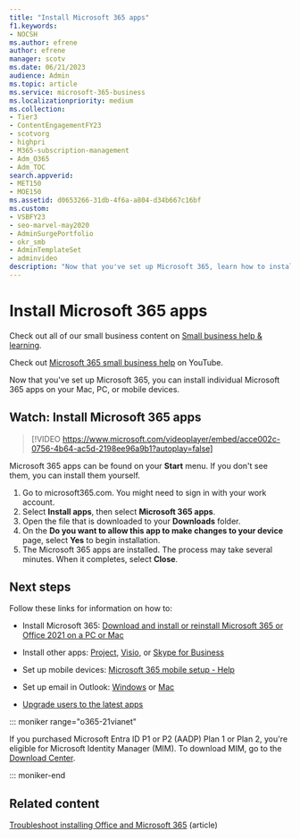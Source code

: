 ```yaml
---
title: "Install Microsoft 365 apps"
f1.keywords:
- NOCSH
ms.author: efrene
author: efrene
manager: scotv
ms.date: 06/21/2023
audience: Admin
ms.topic: article
ms.service: microsoft-365-business
ms.localizationpriority: medium
ms.collection: 
- Tier3
- ContentEngagementFY23
- scotvorg
- highpri
- M365-subscription-management 
- Adm_O365
- Adm_TOC
search.appverid:
- MET150
- MOE150
ms.assetid: d0653266-31db-4f6a-a804-d34b667c16bf
ms.custom:
- VSBFY23
- seo-marvel-may2020
- AdminSurgePortfolio
- okr_smb
- AdminTemplateSet
- adminvideo
description: "Now that you've set up Microsoft 365, learn how to install individual Microsoft 365 apps on your Mac, PC, or mobile devices."
---
```


# Install Microsoft 365 apps

Check out all of our small business content on [Small business help & learning](https://go.microsoft.com/fwlink/?linkid=2224585).

Check out [Microsoft 365 small business help](https://go.microsoft.com/fwlink/?linkid=2197659) on YouTube.

Now that you've set up Microsoft 365, you can install individual Microsoft 365 apps on your Mac, PC, or mobile devices.
  
## Watch: Install Microsoft 365 apps

> [!VIDEO https://www.microsoft.com/videoplayer/embed/acce002c-0756-4b64-ac5d-2198ee96a9b1?autoplay=false]

Microsoft 365 apps can be found on your  **Start** menu. If you don't see them, you can install them yourself.

1. Go to microsoft365.com. You might need to sign in with your work account.
2. Select  **Install apps**, then select **Microsoft 365 apps**. 
1. Open the file that is downloaded to your **Downloads** folder. 
1. On the **Do you want to allow this app to make changes to your device** page, select **Yes** to begin installation.
1. The Microsoft 365 apps are installed. The process may take several minutes. When it completes, select  **Close**.

## Next steps

Follow these links for information on how to:
  
- Install Microsoft 365:  [Download and install or reinstall Microsoft 365 or Office 2021 on a PC or Mac](https://support.microsoft.com/office/4414eaaf-0478-48be-9c42-23adc4716658)

- Install other apps: [Project](https://support.microsoft.com/office/install-project-7059249b-d9fe-4d61-ab96-5c5bf435f281), [Visio](https://support.microsoft.com/office/install-visio-f98f21e3-aa02-4827-9167-ddab5b025710), or [Skype for Business](https://support.microsoft.com/office/install-skype-for-business-8a0d4da8-9d58-44f9-9759-5c8f340cb3fb)

- Set up mobile devices: [Microsoft 365 mobile setup - Help](https://support.microsoft.com/office/7dabb6cb-0046-40b6-81fe-767e0b1f014f)

- Set up email in Outlook: [Windows](https://support.microsoft.com/office/6e27792a-9267-4aa4-8bb6-c84ef146101b) or [Mac](https://support.microsoft.com/office/6e27792a-9267-4aa4-8bb6-c84ef146101b#PickTab=Outlook_for_Mac)
 
- [Upgrade users to the latest apps](upgrade-users-to-latest-office-client.md) 

::: moniker range="o365-21vianet"

If you purchased Microsoft Entra ID P1 or P2 (AADP) Plan 1 or Plan 2, you're eligible for Microsoft Identity Manager (MIM). To download MIM, go to the [Download Center](https://www.microsoft.com/zh-cn/download/details.aspx?id=58498).

::: moniker-end

## Related content
  
[Troubleshoot installing Office and Microsoft 365](https://support.microsoft.com/office/35ff2def-e0b2-4dac-9784-4cf212c1f6c2) (article)
